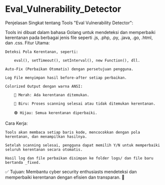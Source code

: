 # Eval_Vulnerability_Detector
Penjelasan Singkat tentang Tools "Eval Vulnerability Detector":

Tools ini dibuat dalam bahasa Golang untuk mendeteksi dan memperbaiki kerentanan pada berbagai jenis file seperti .js, .php, .py, .java, .go, .html, dan .css.
Fitur Utama:

    Deteksi Pola Kerentanan, seperti:

        eval(), setTimeout(), setInterval(), new Function(), dll.

    Auto-Fix (Perbaikan Otomatis) dengan persetujuan pengguna.

    Log File menyimpan hasil before-after setiap perbaikan.

    Colorized Output dengan warna ANSI:

        🔴 Merah: Ada kerentanan ditemukan.

        🔵 Biru: Proses scanning selesai atau tidak ditemukan kerentanan.

        🟢 Hijau: Semua kerentanan diperbaiki.

Cara Kerja:

    Tools akan membaca setiap baris kode, mencocokkan dengan pola kerentanan, dan menampilkan hasilnya.

    Setelah scanning selesai, pengguna dapat memilih Y/N untuk memperbaiki seluruh kerentanan secara otomatis.

    Hasil log dan file perbaikan disimpan ke folder logs/ dan file baru bertanda _fixed.

✅ Tujuan:
Membantu cyber security enthusiasts mendeteksi dan memperbaiki kerentanan dengan efisien dan transparan. 🚀
